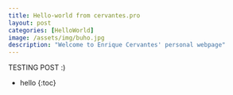 ```yaml
---
title: Hello-world from cervantes.pro 
layout: post
categories: [HelloWorld]
image: /assets/img/buho.jpg
description: "Welcome to Enrique Cervantes' personal webpage"
---
```


TESTING POST :)

* hello
{:toc}